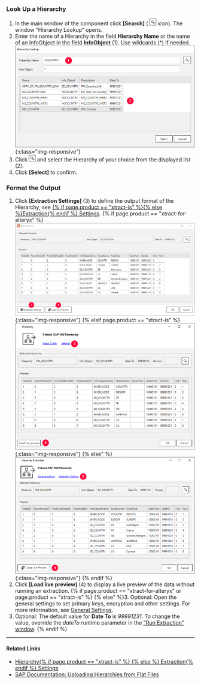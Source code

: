 
### Look Up a Hierarchy

1. In the main window of the component click **[Search]** ( ![magnifying-glass](/img/content/icons/magnifying-glass.png) icon). The window “Hierarchy Lookup” opens.
2. Enter the name of a Hierarchy in the field **Hierarchy Name** or the name of an InfoObject in the field **InfoObject** (1). Use wildcards (*) if needed. <br>
![Look Up Hierarchy](/img/content/extractors.bwhier/Hierarchy-Search-01.png){:class="img-responsive"}
3. Click ![magnifying-glass](/img/content/icons/magnifying-glass.png) and select the Hierarchy of your choice from the displayed list (2).
4. Click **[Select]** to confirm.


### Format the Output
1. Click **[Extraction Settings]** (3) to define the output format of the Hierarchy, see [{% if page.product == "xtract-is" %}{% else %}Extraction{% endif %} Settings](./hierarchies-extraction-settings).
{% if page.product == "xtract-for-alteryx" %}![Hierarchy](/img/content/extractors.bwhier/Define-Data-Source-Hierarchy.png){:class="img-responsive"} {% elsif page.product == "xtract-is" %}![Hierarchy](/img/content/xis/xis-hierarchy.png){:class="img-responsive"} {% else" %}![Hierarchy](/img/content/xu/hierarchy-settings.png){:class="img-responsive"} {% endif %}
2. Click **[Load live preview]** (4) to display a live preview of the data without running an extraction.
{% if page.product == "xtract-for-alteryx" or page.product == "xtract-is" %} {% else" %}3. Optional: Open the general settings to set primary keys, encryption and other settings. For more information, see [General Settings](./general-settings). 
4. Optional: The default value for **Date To** is *99991231*. To change the value, override the *dateTo* runtime parameter in the ["Run Extraction" window](../getting-started/run-an-extraction). {% endif %}

****
#### Related Links
- [Hierarchy{% if page.product == "xtract-is" %} {% else %} Extraction{% endif %} Settings](./hierarchies-extraction-settings)
- [SAP Documentation: Uploading Hierarchies from Flat Files](https://help.sap.com/saphelp_scm700_ehp02/helpdata/en/fa/e92637c2cbf357e10000009b38f936/frameset.htm)
